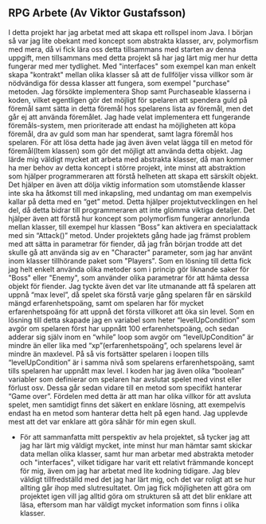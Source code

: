 ## RPG Arbete (Av Viktor Gustafsson)
I detta projekt har jag arbetat med att skapa ett rollspel inom Java.
I början så var jag lite obekant med koncept som abstrakta klasser, arv, polymorfism med mera, då vi fick lära oss detta tillsammans med starten av denna uppgift, men tillsammans med detta projekt så har jag lärt mig mer hur detta fungerar  med mer tydlighet.
Med "interfaces" som exempel kan man enkelt skapa "kontrakt" mellan olika klasser så att de fullföljer vissa villkor som är nödvändiga för dessa klasser att fungera, som exempel "purchase" metoden.
Jag försökte implementera Shop samt Purchaseable klasserna i koden, vilket egentligen gör det möjligt för spelaren att spendera guld på föremål samt sätta in detta föremål hos spelarens lista av föremål, men det går ej att använda föremålet. 
Jag hade velat implementera ett fungerande föremåls-system, men prioriterade att endast ha möjligheten att köpa föremål, dra av guld som man har spenderat, samt lagra föremål hos spelaren. 
För att lösa detta hade jag även även velat lägga till en metod för föremål(Item klassen) som gör det möjligt att använda detta objekt.
Jag lärde mig väldigt mycket att arbeta med abstrakta klasser, då man kommer ha mer behov av detta koncept i större projekt, inte minst att abstraktion som hjälper programmeraren att förstå helheten att skapa ett särskilt objekt. 
Det hjälper en även att dölja viktig information som utomstående klasser inte ska ha åtkomst till med inkapsling, med undantag om man exempelvis kallar på detta med en “get” metod.
Detta hjälper projektutvecklingen en hel del, då detta bidrar till programmeraren att inte glömma viktiga detaljer.
Det hjälper även att förstå hur koncept som polymorfism fungerar annorlunda mellan klasser, till exempel hur klassen “Boss” kan aktivera en specialattack med sin “Attack()” metod.
Under projektets gång hade jag främst problem med att sätta in parametrar för fiender, då jag från början trodde att det skulle gå att använda sig av en "Character" parameter, som jag har använt inom klasser tillhörande paket som "Players". 
Som en lösning till detta fick jag helt enkelt använda olika metoder som i princip gör liknande saker för "Boss" eller "Enemy", som använder olika parametrar för att hämta dessa objekt för fiender.
Jag tyckte även det var lite utmanande att få spelaren att uppnå “max level”, då spelet ska förstå varje gång spelaren får en särskild mängd erfarenhetspoäng, samt om spelaren har för mycket erfarenhetspoäng för att uppnå det första villkoret att öka sin level. 
Som en lösning till detta skapade jag en variabel som heter “levelUpCondition” som avgör om spelaren först har uppnått 100 erfarenhetspoäng, och sedan adderar sig själv inom en “while” loop som avgör om “levelUpCondition” är mindre än eller lika med “xp”(erfarenhetspoäng”, och spelarens level är mindre än maxlevel.
På så vis fortsätter spelaren i loopen tills “levelUpCondition” är i samma nivå som spelarens erfarenhetspoäng, samt tills spelaren har uppnått max level.
I koden har jag även olika “boolean” variabler som definierar om spelaren har avslutat spelet med vinst eller förlust osv.
Dessa går sedan vidare till en metod som specifikt hanterar “Game over”. Fördelen med detta är att man har olika villkor för att avsluta spelet, men samtidigt finns det säkert en enklare lösning, att exempelvis endast ha en metod som hanterar detta helt på egen hand. 
Jag upplevde mest att det var enklare att göra såhär för min egen skull.
- För att sammanfatta mitt perspektiv av hela projektet, så tycker jag att jag har lärt mig väldigt mycket, inte minst hur man hämtar samt skickar data mellan olika klasser,
samt hur man arbetar med abstrakta metoder och "interfaces", vilket tidigare har varit ett relativt främmande koncept för mig, även om jag har arbetat med lite kodning tidigare.
Jag blev väldigt tillfredställd med det jag har lärt mig, och det var roligt att se hur allting går ihop med slutresultatet.
Om jag fick möjligheten att göra om projektet igen vill jag alltid göra om strukturen så att det blir enklare att läsa, 
eftersom man har väldigt mycket information som finns i olika klasser.


